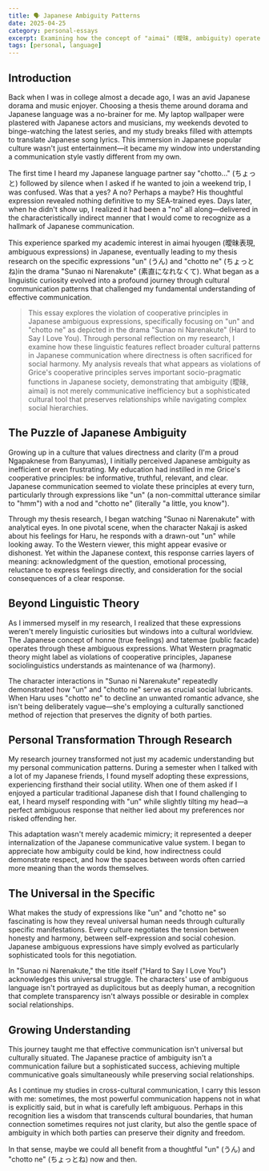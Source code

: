 ```yaml
---
title: 🗣️ Japanese Ambiguity Patterns
date: 2025-04-25
category: personal-essays
excerpt: Examining how the concept of "aimai" (曖昧, ambiguity) operates as a sophisticated cultural tool rather than just communicative inefficiency.
tags: [personal, language]
---
```


## Introduction

Back when I was in college almost a decade ago, I was an avid Japanese dorama and music enjoyer. Choosing a thesis theme around dorama and Japanese language was a no-brainer for me. My laptop wallpaper were plastered with Japanese actors and musicians, my weekends devoted to binge-watching the latest series, and my study breaks filled with attempts to translate Japanese song lyrics. This immersion in Japanese popular culture wasn't just entertainment—it became my window into understanding a communication style vastly different from my own.

The first time I heard my Japanese language partner say "chotto..." (ちょっと) followed by silence when I asked if he wanted to join a weekend trip, I was confused. Was that a yes? A no? Perhaps a maybe? His thoughtful expression revealed nothing definitive to my SEA-trained eyes. Days later, when he didn't show up, I realized it had been a "no" all along—delivered in the characteristically indirect manner that I would come to recognize as a hallmark of Japanese communication.

This experience sparked my academic interest in aimai hyougen (曖昧表現, ambiguous expressions) in Japanese, eventually leading to my thesis research on the specific expressions "un" (うん) and "chotto ne" (ちょっとね)in the drama "Sunao ni Narenakute" (素直になれなくて). What began as a linguistic curiosity evolved into a profound journey through cultural communication patterns that challenged my fundamental understanding of effective communication.

> This essay explores the violation of cooperative principles in Japanese ambiguous expressions, specifically focusing on "un" and "chotto ne" as depicted in the drama "Sunao ni Narenakute" (Hard to Say I Love You). Through personal reflection on my research, I examine how these linguistic features reflect broader cultural patterns in Japanese communication where directness is often sacrificed for social harmony. My analysis reveals that what appears as violations of Grice's cooperative principles serves important socio-pragmatic functions in Japanese society, demonstrating that ambiguity (曖昧, aimai) is not merely communicative inefficiency but a sophisticated cultural tool that preserves relationships while navigating complex social hierarchies.

## The Puzzle of Japanese Ambiguity

Growing up in a culture that values directness and clarity (I'm a proud Ngapaknese from Banyumas), I initially perceived Japanese ambiguity as inefficient or even frustrating. My education had instilled in me Grice's cooperative principles: be informative, truthful, relevant, and clear. Japanese communication seemed to violate these principles at every turn, particularly through expressions like "un" (a non-committal utterance similar to "hmm") with a nod and "chotto ne" (literally "a little, you know").

Through my thesis research, I began watching "Sunao ni Narenakute" with analytical eyes. In one pivotal scene, when the character Nakaji is asked about his feelings for Haru, he responds with a drawn-out "un" while looking away. To the Western viewer, this might appear evasive or dishonest. Yet within the Japanese context, this response carries layers of meaning: acknowledgment of the question, emotional processing, reluctance to express feelings directly, and consideration for the social consequences of a clear response.

## Beyond Linguistic Theory

As I immersed myself in my research, I realized that these expressions weren't merely linguistic curiosities but windows into a cultural worldview. The Japanese concept of honne (true feelings) and tatemae (public facade) operates through these ambiguous expressions. What Western pragmatic theory might label as violations of cooperative principles, Japanese sociolinguistics understands as maintenance of wa (harmony).

The character interactions in "Sunao ni Narenakute" repeatedly demonstrated how "un" and "chotto ne" serve as crucial social lubricants. When Haru uses "chotto ne" to decline an unwanted romantic advance, she isn't being deliberately vague—she's employing a culturally sanctioned method of rejection that preserves the dignity of both parties.

## Personal Transformation Through Research

My research journey transformed not just my academic understanding but my personal communication patterns. During a semester when I talked with a lot of my Japanese friends, I found myself adopting these expressions, experiencing firsthand their social utility. When one of them asked if I enjoyed a particular traditional Japanese dish that I found challenging to eat, I heard myself responding with "un" while slightly tilting my head—a perfect ambiguous response that neither lied about my preferences nor risked offending her.

This adaptation wasn't merely academic mimicry; it represented a deeper internalization of the Japanese communicative value system. I began to appreciate how ambiguity could be kind, how indirectness could demonstrate respect, and how the spaces between words often carried more meaning than the words themselves.

## The Universal in the Specific

What makes the study of expressions like "un" and "chotto ne" so fascinating is how they reveal universal human needs through culturally specific manifestations. Every culture negotiates the tension between honesty and harmony, between self-expression and social cohesion. Japanese ambiguous expressions have simply evolved as particularly sophisticated tools for this negotiation.

In "Sunao ni Narenakute," the title itself ("Hard to Say I Love You") acknowledges this universal struggle. The characters' use of ambiguous language isn't portrayed as duplicitous but as deeply human, a recognition that complete transparency isn't always possible or desirable in complex social relationships.

## Growing Understanding

This journey taught me that effective communication isn't universal but culturally situated. The Japanese practice of ambiguity isn't a communication failure but a sophisticated success, achieving multiple communicative goals simultaneously while preserving social relationships.

As I continue my studies in cross-cultural communication, I carry this lesson with me: sometimes, the most powerful communication happens not in what is explicitly said, but in what is carefully left ambiguous. Perhaps in this recognition lies a wisdom that transcends cultural boundaries, that human connection sometimes requires not just clarity, but also the gentle space of ambiguity in which both parties can preserve their dignity and freedom.

In that sense, maybe we could all benefit from a thoughtful "un" (うん) and "chotto ne" (ちょっとね) now and then.